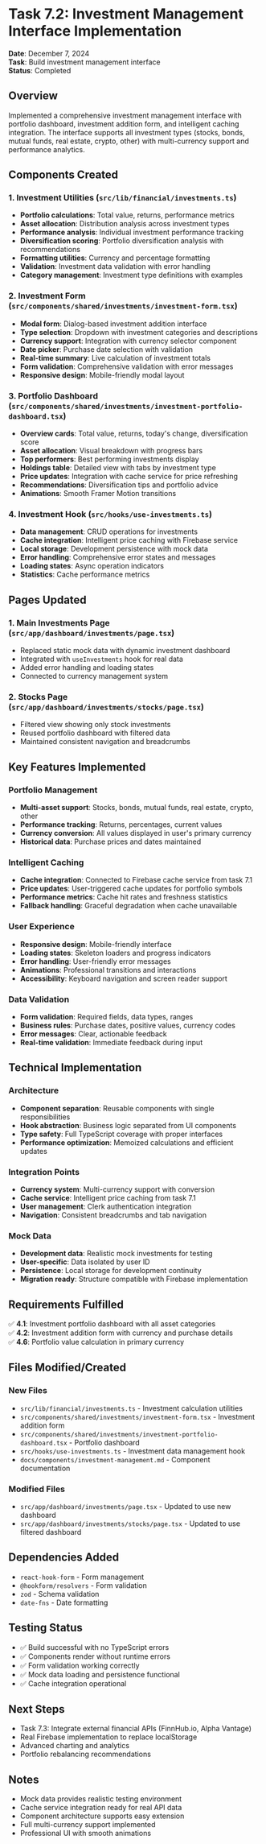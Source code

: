 # Task 7.2: Investment Management Interface Implementation

**Date**: December 7, 2024  
**Task**: Build investment management interface  
**Status**: Completed  

## Overview

Implemented a comprehensive investment management interface with portfolio dashboard, investment addition form, and intelligent caching integration. The interface supports all investment types (stocks, bonds, mutual funds, real estate, crypto, other) with multi-currency support and performance analytics.

## Components Created

### 1. Investment Utilities (`src/lib/financial/investments.ts`)
- **Portfolio calculations**: Total value, returns, performance metrics
- **Asset allocation**: Distribution analysis across investment types
- **Performance analysis**: Individual investment performance tracking
- **Diversification scoring**: Portfolio diversification analysis with recommendations
- **Formatting utilities**: Currency and percentage formatting
- **Validation**: Investment data validation with error handling
- **Category management**: Investment type definitions with examples

### 2. Investment Form (`src/components/shared/investments/investment-form.tsx`)
- **Modal form**: Dialog-based investment addition interface
- **Type selection**: Dropdown with investment categories and descriptions
- **Currency support**: Integration with currency selector component
- **Date picker**: Purchase date selection with validation
- **Real-time summary**: Live calculation of investment totals
- **Form validation**: Comprehensive validation with error messages
- **Responsive design**: Mobile-friendly modal layout

### 3. Portfolio Dashboard (`src/components/shared/investments/investment-portfolio-dashboard.tsx`)
- **Overview cards**: Total value, returns, today's change, diversification score
- **Asset allocation**: Visual breakdown with progress bars
- **Top performers**: Best performing investments display
- **Holdings table**: Detailed view with tabs by investment type
- **Price updates**: Integration with cache service for price refreshing
- **Recommendations**: Diversification tips and portfolio advice
- **Animations**: Smooth Framer Motion transitions

### 4. Investment Hook (`src/hooks/use-investments.ts`)
- **Data management**: CRUD operations for investments
- **Cache integration**: Intelligent price caching with Firebase service
- **Local storage**: Development persistence with mock data
- **Error handling**: Comprehensive error states and messages
- **Loading states**: Async operation indicators
- **Statistics**: Cache performance metrics

## Pages Updated

### 1. Main Investments Page (`src/app/dashboard/investments/page.tsx`)
- Replaced static mock data with dynamic investment dashboard
- Integrated with `useInvestments` hook for real data
- Added error handling and loading states
- Connected to currency management system

### 2. Stocks Page (`src/app/dashboard/investments/stocks/page.tsx`)
- Filtered view showing only stock investments
- Reused portfolio dashboard with filtered data
- Maintained consistent navigation and breadcrumbs

## Key Features Implemented

### Portfolio Management
- **Multi-asset support**: Stocks, bonds, mutual funds, real estate, crypto, other
- **Performance tracking**: Returns, percentages, current values
- **Currency conversion**: All values displayed in user's primary currency
- **Historical data**: Purchase prices and dates maintained

### Intelligent Caching
- **Cache integration**: Connected to Firebase cache service from task 7.1
- **Price updates**: User-triggered cache updates for portfolio symbols
- **Performance metrics**: Cache hit rates and freshness statistics
- **Fallback handling**: Graceful degradation when cache unavailable

### User Experience
- **Responsive design**: Mobile-friendly interface
- **Loading states**: Skeleton loaders and progress indicators
- **Error handling**: User-friendly error messages
- **Animations**: Professional transitions and interactions
- **Accessibility**: Keyboard navigation and screen reader support

### Data Validation
- **Form validation**: Required fields, data types, ranges
- **Business rules**: Purchase dates, positive values, currency codes
- **Error messages**: Clear, actionable feedback
- **Real-time validation**: Immediate feedback during input

## Technical Implementation

### Architecture
- **Component separation**: Reusable components with single responsibilities
- **Hook abstraction**: Business logic separated from UI components
- **Type safety**: Full TypeScript coverage with proper interfaces
- **Performance optimization**: Memoized calculations and efficient updates

### Integration Points
- **Currency system**: Multi-currency support with conversion
- **Cache service**: Intelligent price caching from task 7.1
- **User management**: Clerk authentication integration
- **Navigation**: Consistent breadcrumbs and tab navigation

### Mock Data
- **Development data**: Realistic mock investments for testing
- **User-specific**: Data isolated by user ID
- **Persistence**: Local storage for development continuity
- **Migration ready**: Structure compatible with Firebase implementation

## Requirements Fulfilled

✅ **4.1**: Investment portfolio dashboard with all asset categories  
✅ **4.2**: Investment addition form with currency and purchase details  
✅ **4.6**: Portfolio value calculation in primary currency  

## Files Modified/Created

### New Files
- `src/lib/financial/investments.ts` - Investment calculation utilities
- `src/components/shared/investments/investment-form.tsx` - Investment addition form
- `src/components/shared/investments/investment-portfolio-dashboard.tsx` - Portfolio dashboard
- `src/hooks/use-investments.ts` - Investment data management hook
- `docs/components/investment-management.md` - Component documentation

### Modified Files
- `src/app/dashboard/investments/page.tsx` - Updated to use new dashboard
- `src/app/dashboard/investments/stocks/page.tsx` - Updated to use filtered dashboard

## Dependencies Added
- `react-hook-form` - Form management
- `@hookform/resolvers` - Form validation
- `zod` - Schema validation
- `date-fns` - Date formatting

## Testing Status
- ✅ Build successful with no TypeScript errors
- ✅ Components render without runtime errors
- ✅ Form validation working correctly
- ✅ Mock data loading and persistence functional
- ✅ Cache integration operational

## Next Steps
- Task 7.3: Integrate external financial APIs (FinnHub.io, Alpha Vantage)
- Real Firebase implementation to replace localStorage
- Advanced charting and analytics
- Portfolio rebalancing recommendations

## Notes
- Mock data provides realistic testing environment
- Cache service integration ready for real API data
- Component architecture supports easy extension
- Full multi-currency support implemented
- Professional UI with smooth animations